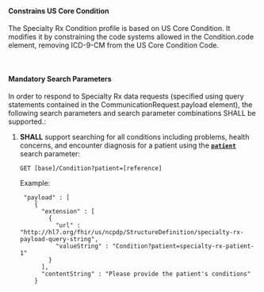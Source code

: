 #### <br>Constrains US Core Condition

The Specialty Rx Condition profile is based on US Core Condition. It modifies it by constraining the code systems allowed in the Condition.code element, removing ICD-9-CM from the US Core Condition Code.

<br>

#### Mandatory Search Parameters

In order to respond to Specialty Rx data requests (specified using query statements contained in the CommunicationRequest.payload element), the following search parameters and search parameter combinations SHALL be supported.:

1. **SHALL** support searching for all conditions including problems, health concerns, and encounter diagnosis for a patient using the **[`patient`](https://www.hl7.org/fhir/us/core/SearchParameter-us-core-condition-patient.html)** search parameter:

   `GET [base]/Condition?patient=[reference]`

   Example:

   ```
    "payload" : [
       {
         "extension" : [
           {
             "url" : "http://hl7.org/fhir/us/ncpdp/StructureDefinition/specialty-rx-payload-query-string",
             "valueString" : "Condition?patient=specialty-rx-patient-1"
           }
         ],
         "contentString" : "Please provide the patient's conditions"
       }
   ```

<br>

